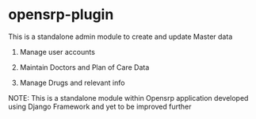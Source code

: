 # opensrp-plugin
This is a standalone admin module to create and update Master data

1. Manage user accounts

2. Maintain Doctors and Plan of Care Data

3. Manage Drugs and relevant info

NOTE: This is a standalone module within Opensrp application developed using Django Framework and yet to be improved further